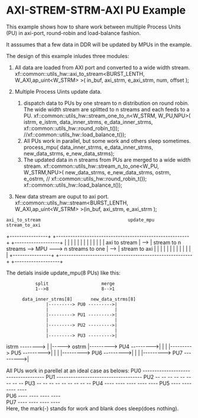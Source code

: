 # AXI-STREM-STRM-AXI PU Example

This example shows how to share work between multiple Process Units (PU) in axi-port, round-robin and load-balance fashion.

It asssumes that a few data in DDR will be updated by MPUs in the example.

The design of this example inludes three modules:
   1. All data are loaded from AXI port and converted to a wide width stream.
           xf::common::utils_hw::axi_to_stream<BURST_LENTH, W_AXI,ap_uint<W_STRM> >(
                      in_buf, 
                      axi_strm, 
                      e_axi_strm,
                      num, 
                      offset );

   2. Multiple Process Uints update data.
       1) dispatch data to PUs by one stream to n distribution on round robin. 
           The wide width stream are splitted to n streams and each feeds to a PU.
           xf::common::utils_hw::stream_one_to_n<W_STRM, W_PU,NPU>(
                       istrm,  e_istrm,
                       data_inner_strms, e_data_inner_strms,
                       xf::common::utils_hw::round_robin_t());
                       //xf::common::utils_hw::load_balance_t());
       2) All PUs work in parallel, but some work and others sleep sometimes.
           process_mpu( 
                        data_inner_strms, e_data_inner_strms,
                        new_data_strms,   e_new_data_strms);
       3) The updated data in n streams from PUs are merged to a wide width stream.
           xf::common::utils_hw::stream_n_to_one<W_PU, W_STRM,NPU>(
                        new_data_strms, e_new_data_strms,
                        ostrm, e_ostrm,
                       // xf::common::utils_hw::round_robin_t());
                        xf::common::utils_hw::load_balance_t());

   3. New data stream are ouput to axi port.
           xf::common::utils_hw::stream<BURST_LENTH, W_AXI,ap_uint<W_STRM> >(in_buf, axi_strm, e_axi_strm );
  
  
    axi_to_stream                                 update_mpu                                    stream_to_axi 
  +----------------+       +--------------------------------------------------------+       +-------------------+
  |                |       |                                                        |       |                   |
  |                |       |                                                        |       |                   |
  | axi to stream  |  -->  | stream to n streams   --> MPU  ---> n streams to one   |  -->  |  stream to axi    |
  |                |       |                                                        |       |                   |
  |                |       |                                                        |       |                   |
  +----------------+       +--------------------------------------------------------+       +-------------------+
  
   
 The detials inside update_mpu(8 PUs) like this:
 
               split                    merge
               1-->8                    8-->1 
 
          data_inner_strms[8]       new_data_strms[8] 
                   |---------> PU0 --------->| 
                   |                         |
                   |---------> PU1 --------->|
                   |                         |
                   |---------> PU2 --------->|
                   |                         |
                   |---------> PU3 --------->|
  istrm -------->  |                         |-----> ostrm
                   |---------> PU4 --------->|
                   |                         |
                   |---------> PU5 --------->|
                   |                         |
                   |---------> PU6 --------->|
                   |                         |
                   |---------> PU7 --------->|

  All PUs work in parellel at an ideal case as belows:
   PU0   ------------------------------------
   PU1   ------------------------------------
   PU2   --  --  --  --  --  --  --  --  -- 
   PU3     --  --  --  --  --  --  --  --  --
   PU4   ----    ----    ----    ----    ----
   PU5       ----    ----    ----    ----    
   PU6       ----    ----    ----    ----    
   PU7       ----    ----    ----    ----    
  Here, the mark(-) stands for work and blank does sleep(does nothing).

